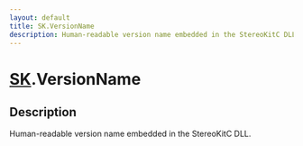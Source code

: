 ```yaml
---
layout: default
title: SK.VersionName
description: Human-readable version name embedded in the StereoKitC DLL.
---
```

# [SK]({{site.url}}/Pages/Reference/SK.html).VersionName

## Description
Human-readable version name embedded in the StereoKitC
DLL.

